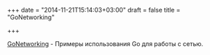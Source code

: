 +++
date = "2014-11-21T15:14:03+03:00"
draft = false
title = "GoNetworking"

+++

<p><a href="https://github.com/feyeleanor/GoNetworking">GoNetworking</a>&nbsp;- Примеры использования Go для работы с сетью.</p>

